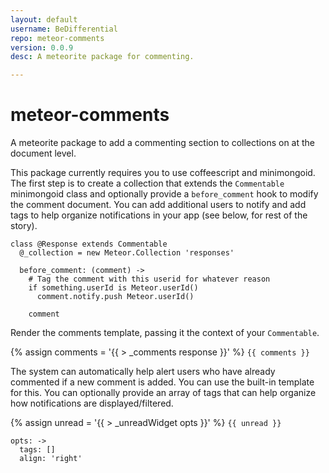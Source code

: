 ```yaml
---
layout: default
username: BeDifferential
repo: meteor-comments
version: 0.0.9
desc: A meteorite package for commenting.

---
```

# meteor-comments

A meteorite package to add a commenting section to collections on at the document level.


This package currently requires you to use coffeescript and minimongoid.  The first step is to create a collection that extends the `Commentable` minimongoid class and optionally provide a `before_comment` hook to modify the comment document.  You can add additional users to notify and add tags to help organize notifications in your app (see below, for rest of the story).

```
class @Response extends Commentable
  @_collection = new Meteor.Collection 'responses'
  
  before_comment: (comment) ->
    # Tag the comment with this userid for whatever reason
    if something.userId is Meteor.userId()
      comment.notify.push Meteor.userId()

    comment
```

Render the comments template, passing it the context of your `Commentable`.

{% assign comments = '{{ > _comments response }}' %}
`{{ comments }}`


The system can automatically help alert users who have already commented if a new comment is added.  You can use the built-in template for this.  You can optionally provide an array of tags that can help organize how notifications are displayed/filtered.

{% assign unread = '{{ > _unreadWidget opts }}' %}
`{{ unread }}`

```
opts: ->
  tags: []
  align: 'right'
```
